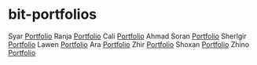 # bit-portfolios
 Syar  [Portfolio](https://github.com/syar1122/portfolio)
 Ranja  [Portfolio](https://github.com/RanjDev/Bit-BC) 
 Cali [Portfolio](https://github.com/salimhamad/protfoiloSKALLA)
 Ahmad Soran [Portfolio](https://github.com/ahmadsoran/port)
 Sherlgir [Portfolio](https://github.com/Shelgir/landing-page)
 Lawen [Portfolio](https://github.com/lawensaradr/Portfolio.git)
 Ara [Portfolio](https://github.com/YouCanCallMeAra/myPortfolio)
 Zhir [Portfolio](https://github.com/zhirtaha/Portfolio)
 Shoxan [Portfolio](https://github.com/shoxosman/Portfolio.git)
 Zhino [Portfolio](https://github.com/zhino97/portfoilo)

